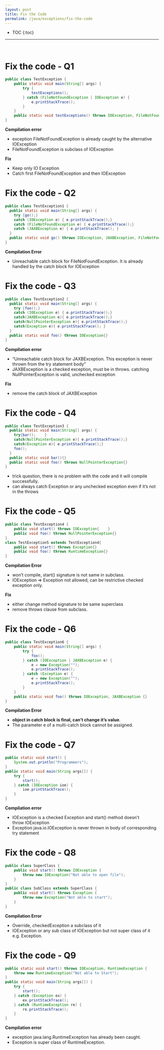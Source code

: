 ```yaml
---
layout: post
title: Fix the Code
permalink: /java/exceptions/fix-the-code
---
```


- TOC
{:toc}

<hr><br>

# Fix the code - Q1
```java
public class TestException {
    public static void main(String[] args) {
        try {
            testExceptions();
        } catch (FileNotFoundException | IOException e) {
            e.printStackTrace();
        }
    }
    public static void testExceptions() throws IOException, FileNotFoundException {}
}
```
**Compilation error**
* exception FileNotFoundException is already caught by the alternative IOException
* FileNotFoundException is subclass of IOException

**Fix**
* Keep only IO Exception
* Catch first FileNotFoundException and then IOException 

# Fix the code - Q2
```java
public class TestException1 {
  public static void main(String[] args) {
    try {go();}
    catch (IOException e) { e.printStackTrace();}
    catch (FileNotFoundException e) { e.printStackTrace();}
    catch (JAXBException e) { e.printStackTrace(); }
  }
  public static void go() throws IOException, JAXBException, FileNotFoundException{}
}
```
**Compilation Error**
* Unreachable catch block for FileNotFoundException. It is already handled by the catch block for IOException

# Fix the code - Q3
```java
public class TestException2 {
  public static void main(String[] args) {
    try {foo();}
    catch (IOException e) { e.printStackTrace();}
    catch(JAXBException e){ e.printStackTrace();}
    catch(NullPointerException e){ e.printStackTrace();}
    catch(Exception e){ e.printStackTrace(); }
  }
  public static void foo() throws IOException{}
}
```
**Compilation error**
* “Unreachable catch block for JAXBException. This exception is never thrown from the try statement body”
* JAXBException is a checked exception, must be in throws.
catching NullPointerException is valid, unchecked exception

**Fix**
* remove the catch block of JAXBException

# Fix the code - Q4
```java
public class TestException3 {
  public static void main(String[] args) {
    try{bar();    }
    catch(NullPointerException e){ e.printStackTrace();}
    catch(Exception e){ e.printStackTrace();}
    foo();
  }
  public static void bar(){}
  public static void foo() throws NullPointerException{}
}
```
* trick question, there is no problem with the code and it will compile successfully.
* can always catch Exception or any unchecked exception even if it’s not in the throws

# Fix the code - Q5
```java
public class TestException4 {
	public void start() throws IOException{    }
	public void foo() throws NullPointerException{}
}
class TestException5 extends TestException4{
	public void start() throws Exception{}
	public void foo() throws RuntimeException{}
}
```
**Compilation Error**
* won’t compile, start() signature is not same in subclass.
* IOException => Exception not allowed, can be restrictive checked exception only.

**Fix**
* either change method signature to be same superclass
* remove throws clause from subclass.

# Fix the code - Q6
```java
public class TestException6 {
    public static void main(String[] args) {
        try {
            foo();
        } catch (IOException | JAXBException e) {
            e = new Exception("");
            e.printStackTrace();
        } catch (Exception e) {
            e = new Exception("");
            e.printStackTrace();
        }
    }
    public static void foo() throws IOException, JAXBException {}
}
```
**Compilation Error**
* **object in catch block is final, can’t change it’s value**.
* The parameter e of a multi-catch block cannot be assigned.

# Fix the code - Q7
```java
public static void start() {
    System.out.println("Programmers");
}
public static void main(String args[]) {
    try {
        start();
    } catch (IOException ioe) {
        ioe.printStackTrace();
    }
}
```
**Compilation error**
* IOException is a checked Exception and start() method doesn't throw IOException
* Exception java.io.IOException is never thrown in body of corresponding try statement

# Fix the code - Q8
```java
public class SuperClass {
    public void start() throws IOException {
        throw new IOException("Not able to open file");
    }
}
public class SubClass extends SuperClass {
    public void start() throws Exception {
        throw new Exception("Not able to start");
    }
}
```
**Compilation Error**
* Override, checkedException a subclass of it
* IOException or any sub class of IOException but not super class of it e.g. Exception.

# Fix the code - Q9
```java
public static void start() throws IOException, RuntimeException {
    throw new RuntimeException("Not able to Start");
}
public static void main(String args[]) {
    try {
        start();
    } catch (Exception ex) {
        ex.printStackTrace();
    } catch (RuntimeException re) {
        re.printStackTrace();
    }
}
```
**Compilation error**
* exception java.lang.RuntimeException has already been caught.
* Exception is super class of RuntimeException.